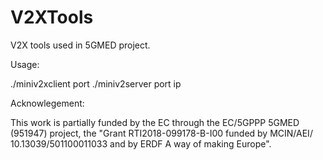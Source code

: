 # V2XTools
V2X tools used in 5GMED project. 

Usage:

./miniv2xclient port
./miniv2server port ip

Acknowlegement:

This work is partially funded by the EC through the EC/5GPPP 5GMED (951947) project, the "Grant RTI2018-099178-B-I00 funded by MCIN/AEI/ 10.13039/501100011033 and by ERDF A way of making Europe".
